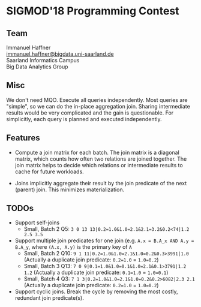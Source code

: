 # SIGMOD'18 Programming Contest

## Team

Immanuel Haffner <br>
[immanuel.haffner@bigdata.uni-saarland.de](mailto:immanuel.haffner@bigdata.uni-saarland.de) <br>
Saarland Informatics Campus <br>
Big Data Analytics Group

## Misc

We don't need MQO.  Execute all queries independently.  Most queries are "simple", so we can do the in-place aggregation
join.  Sharing intermediate results would be very complicated and the gain is questionable.
For simplicitly, each query is planned and executed independently.

## Features

* Compute a join matrix for each batch.  The join matrix is a diagonal matrix, which counts how often two relations are
  joined together.  The join matrix helps to decide which relations or intermediate results to cache for future
  workloads.

* Joins implicitly aggregate their result by the join predicate of the next (parent) join.  This minimizes
  materialization.


## TODOs

* Support self-joins
    * Small, Batch 2 Q5: `3 0 13 13|0.2=1.0&1.0=2.1&2.1=3.2&0.2<74|1.2 2.5 3.5`
* Support multiple join predicates for one join (e.g. `A.x = B.A_x AND A.y = B.A_y`, where `(A.x, A.y)` is the primary
  key of `A`
    * Small, Batch 2 Q10: `9 1 11|0.2=1.0&1.0=2.1&1.0=0.2&0.3>3991|1.0` (Actually a duplicate join predicate: `0.2=1.0` =
      `1.0=0.2`)
    * Small, Batch 3 Q13: `7 0 9|0.1=1.0&1.0=0.1&1.0=2.1&0.1>3791|1.2 1.2` (Actually a duplicate join predicate:
      `0.1=1.0` = `1.0=0.1`)
    * Small, Batch 4 Q3: `7 1 3|0.2=1.0&1.0=2.1&1.0=0.2&0.2>6082|2.3 2.1` (Actually a duplicate join predicate:
      `0.2=1.0` = `1.0=0.2`)
* Support cyclic joins.  Break the cycle by removing the most costly, redundant join predicate(s).
